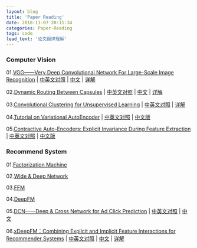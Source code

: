 ```yaml
---
layout: blog
title: 'Paper Reading'
date: 2018-11-07 20:11:34
categories: Paper-Reading
tags: code
lead_text: '论文翻译理解'
---
```


### Computer Vision
01.[VGG——Very Deep Convolutional Network For Large-Scale Image Recognition](http://xueshu.baidu.com/s?wd=paperuri%3A%282801f41808e377a1897a3887b6758c59%29&filter=sc_long_sign&tn=SE_xueshusource_2kduw22v&sc_vurl=http%3A%2F%2Farxiv.org%2Fabs%2F1409.1556&ie=utf-8&sc_us=4549459500002107255)  | [中英文对照](http://blog.csdn.net/roguesir/article/details/77470043) | [中文]() | [详解](http://blog.csdn.net/roguesir/article/details/77945732)

02.[Dynamic Routing Between Capsules](https://arxiv.org/abs/1710.09829) | [中英文对照](https://blog.csdn.net/roguesir/article/details/79681904) | [中文]() | [详解]()

03.[Convolutional Clustering for Unsupervised Learning](https://arxiv.org/abs/1511.06241) | [中英文对照](http://blog.csdn.net/roguesir/article/details/72842958) | [详解](http://blog.csdn.net/roguesir/article/details/73681885)

04.[Tutorial on Variational AutoEncoder](https://arxiv.org/abs/1606.05908v1) | [中英文对照](https://blog.csdn.net/roguesir/article/details/81319670) | [中文版](https://blog.csdn.net/roguesir/article/details/81319824)

05.[Contractive Auto-Encoders: Explicit Invariance During Feature Extraction](http://www-labs.iro.umontreal.ca/~vincentp/Publications/contractive_autoencoder_icml2011.pdf) | [中英文对照]() | [中文版]()

### Recommend System
01.[Factorization Machine]()

02.[Wide & Deep Network]()

03.[FFM]()

04.[DeepFM]()

05.[DCN——Deep & Cross Network for Ad Click Prediction]() | [中英文对照](https://blog.csdn.net/roguesir/article/details/79763204) | [中文](https://blog.csdn.net/roguesir/article/details/79777635)

06.[xDeepFM：Combining Explicit and Implicit Feature Interactions for Recommender Systems](https://arxiv.org/abs/1803.05170) | [中英文对照](https://blog.csdn.net/roguesir/article/details/80106672) | [中文]() | [详解](https://blog.csdn.net/roguesir/article/details/80106672)

